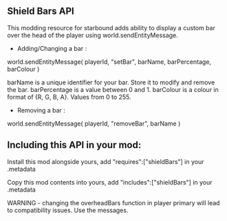 ## Shield Bars API

This modding resource for starbound adds ability to display a custom bar over the head of the player using world.sendEntityMessage.

* Adding/Changing a bar :

world.sendEntityMessage(
  playerId,
  "setBar",
  barName,
  barPercentage,
  barColour
)

barName is a unique identifier for your bar. Store it to modify and remove the bar.
barPercentage is a value between 0 and 1.
barColour is a colour in format of {R, G, B, A}. Values from 0 to 255.

* Removing a bar :

world.sendEntityMessage(
	playerId,
	"removeBar",
	barName
)

## Including this API in your mod:

Install this mod alongside yours, add "requires":["shieldBars"] in your .metadata

Copy this mod contents into yours, add "includes":["shieldBars"] in your .metadata

WARNING - changing the overheadBars function in player primary will lead to compatibility issues. Use the messages.
